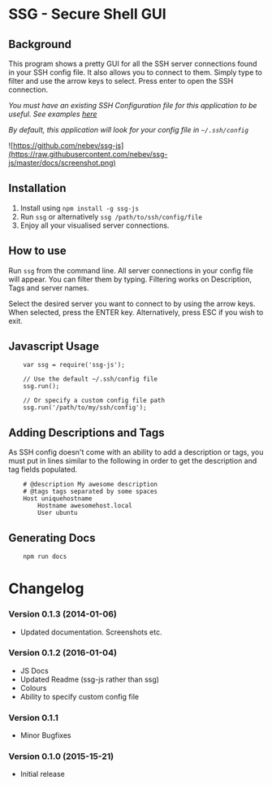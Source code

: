 # SSG - Secure Shell GUI

## Background
This program shows a pretty GUI for all the SSH server connections found in your SSH config file. It also allows you to connect to them.
Simply type to filter and use the arrow keys to select. Press enter to open the SSH connection.

*You must have an existing SSH Configuration file for this application to be useful. See examples [here](http://www.cyberciti.biz/faq/create-ssh-config-file-on-linux-unix/)*

*By default, this application will look for your config file in ``~/.ssh/config``*

![https://github.com/nebev/ssg-js](https://raw.githubusercontent.com/nebev/ssg-js/master/docs/screenshot.png)

## Installation
1. Install using `npm install -g ssg-js`
2. Run ``ssg`` or alternatively ``ssg /path/to/ssh/config/file``
3. Enjoy all your visualised server connections.

## How to use
Run ``ssg`` from the command line. All server connections in your config file will appear. You can filter them by typing. Filtering works on Description, Tags and server names.

Select the desired server you want to connect to by using the arrow keys. When selected, press the ENTER key. Alternatively, press ESC if you wish to exit.

## Javascript Usage
```
	var ssg = require('ssg-js');

	// Use the default ~/.ssh/config file
	ssg.run();

	// Or specify a custom config file path
	ssg.run('/path/to/my/ssh/config');
```

## Adding Descriptions and Tags
As SSH config doesn't come with an ability to add a description or tags, you must put in lines similar to the following in order to get the description and tag fields populated.

```
	# @description My awesome description
	# @tags tags separated by some spaces
	Host uniquehostname
		Hostname awesomehost.local
		User ubuntu
```

## Generating Docs

```
	npm run docs
```

# Changelog

### Version 0.1.3 (2014-01-06)
* Updated documentation. Screenshots etc.

### Version 0.1.2 (2016-01-04)
* JS Docs
* Updated Readme (ssg-js rather than ssg)
* Colours
* Ability to specify custom config file

### Version 0.1.1
* Minor Bugfixes

### Version 0.1.0 (2015-15-21)
* Initial release
